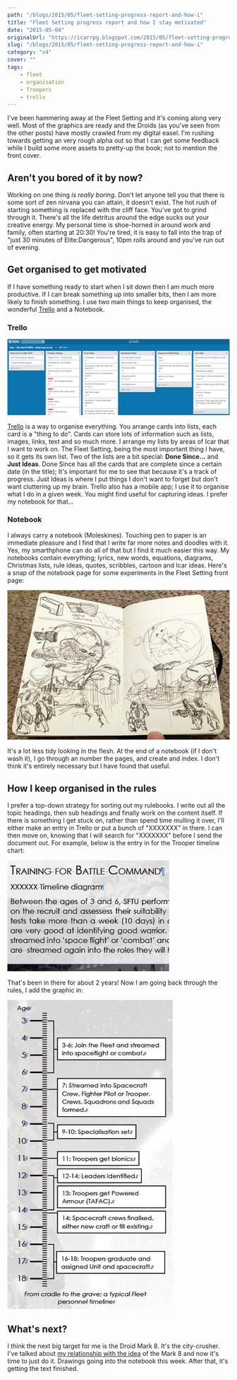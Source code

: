 ```yaml
---
path: "/blogs/2015/05/fleet-setting-progress-report-and-how-i"
title: "Fleet Setting progress report and how I stay motivated"
date: "2015-05-04"
originalUrl: "https://icarrpg.blogspot.com/2015/05/fleet-setting-progress-report-and-how-i.html"
slug: "/blogs/2015/05/fleet-setting-progress-report-and-how-i"
category: "v4"
cover: ""
tags:
    - fleet
    - organisation
    - Troopers
    - trello
---
```

I've been hammering away at the Fleet Setting and it's coming along very well. Most of the graphics are ready and the Droids (as you've seen from the other posts) have mostly crawled from my digital easel. I'm rushing towards getting an very rough alpha out so that I can get some feedback while I build some more assets to pretty-up the book; not to mention the front cover.  

## Aren't you bored of it by now?

Working on one thing *is really boring*. Don't let anyone tell you that there is some sort of zen nirvana you can attain, it doesn't exist. The hot rush of starting something is replaced with the cliff face. You've got to grind through it. There's all the life detritus around the edge sucks out your creative energy. My personal time is shoe-horned in around work and family, often starting at 20:30! You're tired, it is easy to fall into the trap of "just 30 minutes of Elite:Dangerous", 10pm rolls around and you've run out of evening.  

## Get organised to get motivated

If I have something ready to start when I sit down then I am much more productive. If I can break something up into smaller bits, then I am more likely to finish something. I use two main things to keep organised, the wonderful [Trello](https://trello.com/b/46BJhlX1/icar-the-sci-fi-rpg-www-icar-co-uk) and a Notebook.  

### Trello

![Trello - it's a list organisation app that I couldn't live without](./images/trello-2015-may.png)

[Trello](https://trello.com/b/46BJhlX1/icar-the-sci-fi-rpg-www-icar-co-uk) is a way to organise everything. You arrange cards into lists, each card is a "thing to do". Cards can store lots of information such as lists, images, links, text and so much more. I arrange my lists by areas of Icar that I want to work on. The Fleet Setting, being the most important thing I have, so it gets its own list. Two of the lists are a bit special: **Done Since...** and **Just Ideas**. Done Since has all the cards that are complete since a certain date (in the title); It's important for me to see that because it's a track of progress. Just Ideas is where I put things I don't want to forget but don't want cluttering up my brain. Trello also has a mobile app; I use it to organise what I do in a given week. You might find useful for capturing ideas. I prefer my notebook for that...  

### Notebook

I always carry a notebook (Moleskines). Touching pen to paper is an immediate pleasure and I find that I write far more notes and doodles with it. Yes, my smarthphone can do all of that but I find it much easier this way. My notebooks contain everything; lyrics, new words, equations, diagrams, Christmas lists, rule ideas, quotes, scribbles, cartoon and Icar ideas. Here's a snap of the notebook page for some experiments in the Fleet Setting front page:  

![How do I put Droids, Troopers, Stones and everything on a single image?](./images/notebook-fleet-cover.jpg)  

It's a lot less tidy looking in the flesh. At the end of a notebook (if I don't wash it), I go through an number the pages, and create and index. I don't think it's entirely necessary but I have found that useful. 

## How I keep organised in the rules

I prefer a top-down strategy for sorting out my rulebooks. I write out all the topic headings, then sub headings and finally work on the content itself. If there is something I get stuck on, rather than spend time mulling it over, I'll either make an entry in Trello or put a bunch of "XXXXXXX" in there. I can then move on, knowing that I will search for "XXXXXXX" before I send the document out. For example, below is the entry in for the Trooper timeline chart:  

![Trooper timeline appears as a bunch of XXXXXs in the rules](./images/fleet-trooper-timeline-as-XXXX.jpg)

That's been in there for about 2 years! Now I am going back through the rules, I add the graphic in:  

![The Trooper timeline as a vertical scale infographic](./images/fleet-trooper-timeline.jpg)

## What's next?

I think the next big target for me is the Droid Mark 8. It's the city-crusher. I've talked about [my relationship with the idea](http://www.1km1kt.net/forum/viewtopic.php?f=11&t=6130) of the Mark 8 and now it's time to just do it. Drawings going into the notebook this week. After that, it's getting the text finished.